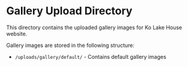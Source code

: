 # Gallery Upload Directory

This directory contains the uploaded gallery images for Ko Lake House website.

Gallery images are stored in the following structure:
- `/uploads/gallery/default/` - Contains default gallery images